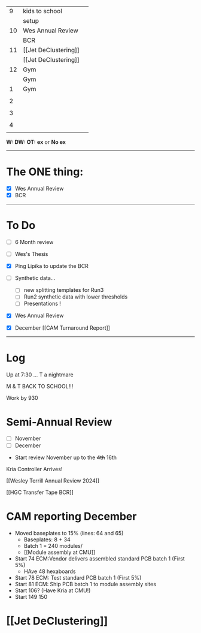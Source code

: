 
|     |                      |     |
| --- | -------------------- | --- |
| 9   | kids to school       |     |
|     | setup                |     |
| 10  | Wes Annual Review    |     |
|     | BCR                  |     |
| 11  | [[Jet DeClustering]] |     |
|     | [[Jet DeClustering]] |     |
| 12  | Gym                  |     |
|     | Gym                  |     |
| 1   | Gym                  |     |
|     |                      |     |
| 2   |                      |     |
|     |                      |     |
| 3   |                      |     |
|     |                      |     |
| 4   |                      |     |
|     |                      |     |

**W:**
**DW:**
**OT:**
**ex** or **No ex**

---
# The ONE thing: 
- [x] Wes Annual Review
- [x] BCR

---
# To Do

- [ ] 6 Month review
- [ ] Wes's Thesis
- [x] Ping Lipika to update the BCR
- [ ] Synthetic data... 
	- [ ] new splitting templates for Run3 
	- [ ] Run2 synthetic data with lower thresholds
	- [ ] Presentations !
- [x] Wes Annual Review
- [x] December [[CAM Turnaround Report]]


---

# Log

Up at 7:30 ... T a nightmare

M & T BACK TO SCHOOL!!! 

Work by 930

# Semi-Annual Review
- [ ] November
- [ ] December
- Start review November up to the ~~4th~~ 16th

Kria Controller Arrives!


[[Wesley Terrill Annual Review 2024]]

[[HGC Transfer Tape BCR]]

# CAM reporting December 
- Moved baseplates to 15% (lines: 64 and 65)
	- Baseplates: 8 + 34 
	- Batch 1 = 240 modules/ 
	- [[Module assembly at CMU]]
- Start 74 ECM:Vendor delivers assembled standard PCB batch 1 (First 5%)
	- HAve 48 hexaboards 
- Start 78 ECM: Test standard PCB batch 1 (First 5%)
- Start 81 ECM: Ship PCB batch 1 to module assembly sites
- Start 106? (Have Kria at CMU!)
- Start 149 150 


# [[Jet DeClustering]]
